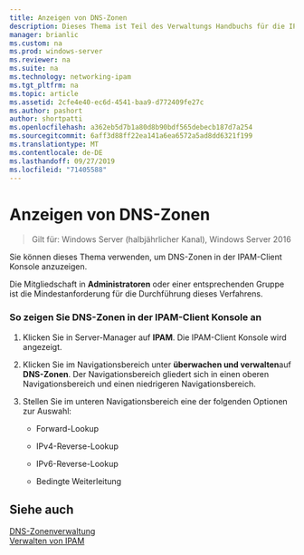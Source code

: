 ```yaml
---
title: Anzeigen von DNS-Zonen
description: Dieses Thema ist Teil des Verwaltungs Handbuchs für die IP-Adressverwaltung (IPAM) in Windows Server 2016.
manager: brianlic
ms.custom: na
ms.prod: windows-server
ms.reviewer: na
ms.suite: na
ms.technology: networking-ipam
ms.tgt_pltfrm: na
ms.topic: article
ms.assetid: 2cfe4e40-ec6d-4541-baa9-d772409fe27c
ms.author: pashort
author: shortpatti
ms.openlocfilehash: a362eb5d7b1a80d8b90bdf565debecb187d7a254
ms.sourcegitcommit: 6aff3d88ff22ea141a6ea6572a5ad8dd6321f199
ms.translationtype: MT
ms.contentlocale: de-DE
ms.lasthandoff: 09/27/2019
ms.locfileid: "71405588"
---
```

# <a name="view-dns-zones"></a>Anzeigen von DNS-Zonen

>Gilt für: Windows Server (halbjährlicher Kanal), Windows Server 2016

Sie können dieses Thema verwenden, um DNS-Zonen in der IPAM-Client Konsole anzuzeigen.  
  
Die Mitgliedschaft in **Administratoren** oder einer entsprechenden Gruppe ist die Mindestanforderung für die Durchführung dieses Verfahrens.  
  
### <a name="to-view-dns-zones-in-the-ipam-client-console"></a>So zeigen Sie DNS-Zonen in der IPAM-Client Konsole an  
  
1.  Klicken Sie in Server-Manager auf **IPAM**. Die IPAM-Client Konsole wird angezeigt.  
  
2.  Klicken Sie im Navigationsbereich unter **überwachen und verwalten**auf **DNS-Zonen**.  Der Navigationsbereich gliedert sich in einen oberen Navigationsbereich und einen niedrigeren Navigationsbereich.  
  
3.  Stellen Sie im unteren Navigationsbereich eine der folgenden Optionen zur Auswahl:  
  
    -   Forward-Lookup  
  
    -   IPv4-Reverse-Lookup  
  
    -   IPv6-Reverse-Lookup  
  
    -   Bedingte Weiterleitung  
  
## <a name="see-also"></a>Siehe auch  
[DNS-Zonenverwaltung](DNS-Zone-Management.md)  
[Verwalten von IPAM](Manage-IPAM.md)  
  


